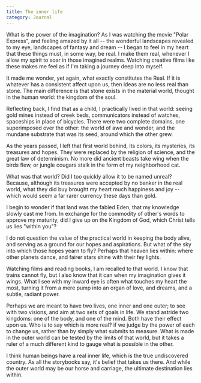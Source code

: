 ```yaml
---
title: The inner life
category: Journal
---
```


What is the power of the imagination?  As I was watching the movie
"Polar Express", and feeling amazed by it all -- the wonderful
landscapes revealed to my eye, landscapes of fantasy and dream -- I
began to feel in my heart that these things must, in some way, be real.
I make them real, whenever I allow my spirit to soar in those imagined
realms.  Watching creative films like these makes me feel as if I'm
taking a journey deep into myself.

It made me wonder, yet again, what exactly constitutes the Real.  If it
is whatever has a consistent affect upon us, then ideas are no less real
than stone.  The main difference is that stone exists in the material
world, thought in the human world: the kingdom of the soul.

Reflecting back, I find that as a child, I practically lived in that
world: seeing gold mines instead of creek beds, communicators instead of
watches, spaceships in place of bicycles.  There were two complete
domains, one superimposed over the other: the world of awe and wonder,
and the mundane substrate that was its seed, around which the other
grew.

As the years passed, I left that first world behind, its colors, its
mysteries, its treasures and hopes.  They were replaced by the religion
of science, and the great law of determinism.  No more did ancient
beasts take wing when the birds flew, or jungle cougars stalk in the
form of my neighborhood cat.

What was that world?  Did I too quickly allow it to be named unreal?
Because, although its treasures were accepted by no banker in the real
world, what they did buy brought my heart much happiness and joy --
which would seem a far rarer currency these days than gold.

I begin to wonder if that land was the fabled Eden, that my knowledge
slowly cast me from.  In exchange for the commodity of other's words to
approve my maturity, did I give up on the Kingdom of God, which Christ
tells us lies "within you"?

I do not question the value of the practical world in keeping the body
alive, and serving as a ground for our hopes and aspirations.  But what
of the sky into which those hopes yearn to fly?  Perhaps that heaven
lies within: where other planets dance, and fairer stars shine with
their fey lights.

Watching films and reading books, I am recalled to that world.  I know
that trains cannot fly, but I also know that it can when my imagination
gives it wings.  What I see with my inward eye is often what touches my
heart the most, turning it from a mere pump into an organ of love, and
dreams, and a subtle, radiant power.

Perhaps we are meant to have two lives, one inner and one outer; to see
with two visions, and aim at two sets of goals in life.  We stand
astride two kingdoms: one of the body, and one of the mind.  Both have
their effect upon us.  Who is to say which is more real? if we judge by
the power of each to change us, rather than by simply what submits to
measure.  What is made in the outer world can be tested by the limits of
that world, but it takes a ruler of a much different kind to gauge what
is possible in the other.

I think human beings have a real inner life, which is the true
undiscovered country.  As all the storybooks say, it's belief that takes
us there.  And while the outer world may be our horse and carriage, the
ultimate destination lies within.


